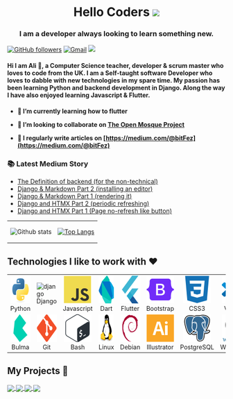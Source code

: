
<h1 align="center"> Hello Coders <img src="https://media.giphy.com/media/hvRJCLFzcasrR4ia7z/giphy.gif" width="25px"> </h1>
<h3 align ="center"> <strong> I am a developer always looking to learn something new. </strong> </h3>

[![GitHub followers](https://img.shields.io/github/followers/bitfez?style=plastic&logo=github)](https://github.com/bitfez) [![Gmail](https://img.shields.io/badge/%20-Send%20Mail-black?color=14171A&labelColor=ef5350&logo=gmail&logoColor=ffffff)](mailto:learnictweb@gmail.com) ![](https://komarev.com/ghpvc/?username=bitfez&color=yellow)

<h4>Hi I am Ali 🧔, a Computer Science teacher, developer & scrum master who loves to code from the UK. I am a Self-taught software Developer who loves to dabble with new technologies in my spare time. My passion has been learning Python and backend development in Django. Along the way I have also enjoyed learning Javascript & Flutter. <h4>


- 🌱 I’m currently learning **how to flutter**

- 👯 I’m looking to collaborate on [The Open Mosque Project](https://github.com/OpenMosqueProject/)

- 📝 I regularly write articles on [https://medium.com/@bitFez](https://medium.com/@bitFez)

### 📚 Latest Medium Story
<!-- MEDIUM-STORY-LIST:START -->
- [The Definition of backend &lpar;for the non-technical&rpar;](https://medium.com/@bitFez/the-definition-of-backend-for-the-non-technical-68502129e365?source=rss-e3fd5d9d9aa------2)
- [Django &amp; Markdown Part 2 &lpar;installing an editor&rpar;](https://blog.devgenius.io/django-markdown-part-2-installing-an-editor-ff32aadc49d2?source=rss-e3fd5d9d9aa------2)
- [Django &amp; Markdown Part 1 &lpar;rendering it&rpar;](https://blog.devgenius.io/django-markdown-part-1-rendering-it-b61cbcbc833e?source=rss-e3fd5d9d9aa------2)
- [Django and HTMX Part 2 &lpar;periodic refreshing&rpar;](https://blog.devgenius.io/django-and-htmx-part-2-periodic-refreshing-768cc059a06d?source=rss-e3fd5d9d9aa------2)
- [Django and HTMX Part 1 &lpar;Page no-refresh like button&rpar;](https://blog.devgenius.io/django-and-htmx-part-1-ff629ae048f1?source=rss-e3fd5d9d9aa------2)
<!-- MEDIUM-STORY-LIST:END -->


 <table align="center" >
   <tr>
     <td>
  
![Github stats](https://github-readme-stats.vercel.app/api?username=bitFez&theme=radical&show_icons=true&count_private=true&hide=issues) </td>
     <td> [![Top Langs](https://github-readme-stats.vercel.app/api/top-langs/?username=bitFez&theme=radical&layout=compact)](https://github.com/bitFez) </td>
   </tr>
  </table>
  



  
<h2> Technologies I like to work with ❤️</h2>
 <table>
   <tr>
      <td>
        <img alt="python" height=64px src="https://raw.githubusercontent.com/devicons/devicon/master/icons/python/python-original.svg">
        <br> Python
     </td>
     <td>
        <img alt="django" height=64px src="https://cdn.worldvectorlogo.com/logos/django.svg">
        <br> Django 
     </td>
     <td align="center">
        <img alt="javascript" height=64px src="https://raw.githubusercontent.com/devicons/devicon/master/icons/javascript/javascript-original.svg">
        <br>Javascript
    </td>
    <td align="center">
       <img alt="dart" height=64px src= "https://github.com/devicons/devicon/blob/master/icons/dart/dart-original.svg">
       <br> Dart
     </td>
     <td align="center">
        <img alt="Flutter" height=64px src="https://github.com/devicons/devicon/blob/master/icons/flutter/flutter-original.svg">
         <br> Flutter
     </td> 
     <td align="center">
      <img alt="bootstrap" height=64px src="https://raw.githubusercontent.com/devicons/devicon/master/icons/bootstrap/bootstrap-plain.svg">
      <br>Bootstrap
    </td>
     <td align="center">
       <img alt="css" height=64px src= "https://github.com/devicons/devicon/blob/master/icons/css3/css3-plain.svg">
       <br> CSS3
     </td>
     <td align="center">
       <img alt="vscode" height=64px src="https://github.com/devicons/devicon/blob/master/icons/vscode/vscode-original.svg">
       <br> VSCode
     </td> 
      <td align="center">
       <img alt="docker" height=64px src="https://github.com/devicons/devicon/blob/master/icons/docker/docker-plain.svg">
       <br> Docker
     </td> 
   </tr>
   <tr>
          <td align="center">
       <img alt="bulma" height=64px src="https://github.com/devicons/devicon/blob/master/icons/bulma/bulma-plain.svg">
       <br> Bulma
     </td> 
     <td align="center">
       <img alt="git" height=64px src="https://github.com/devicons/devicon/blob/master/icons/git/git-original.svg">
       <br> Git
     </td>
        <td align="center">
       <img alt="bash" height=64px src="https://github.com/devicons/devicon/blob/master/icons/bash/bash-plain.svg">
       <br> Bash
     </td>
    <td align="center">
       <img alt="linux" height=64px src="https://github.com/devicons/devicon/blob/master/icons/linux/linux-original.svg">
       <br> Linux
     </td>   
    <td align="center">
       <img alt="debian" height=64px src="https://github.com/devicons/devicon/blob/master/icons/debian/debian-original.svg">
       <br> Debian
     </td> 
       <td align="center">
       <img alt="illustrator" height=64px src="https://github.com/devicons/devicon/blob/master/icons/illustrator/illustrator-plain.svg">
       <br> Illustrator
     </td> 
       <td align="center">
       <img alt="PostgreSQL" height=64px src="https://github.com/devicons/devicon/blob/master/icons/postgresql/postgresql-original.svg">
       <br> PostgreSQL
     </td>  
    <td align="center">
       <img alt="wordpress" height=64px src="https://github.com/devicons/devicon/blob/master/icons/wordpress/wordpress-original.svg">
       <br> WordPress
     </td> 
     <td align="center">
       <img alt="html5" height=64px src="https://github.com/devicons/devicon/blob/master/icons/html5/html5-original.svg">
       <br> HTML5
     </td> 
   </tr>

 </table>
 

<!-- 
![GitHub Activity Graph](https://activity-graph.herokuapp.com/graph?username=bitFez&bg_color=nord&color=708090&line=24292e&point=24292e&area=true&hide_border=true) 
-->

 
<h2> My Projects 📁</h2>
 <a href="https://github.com/bitFez/oneshot_wordle">
  <img align="center" src="https://github-readme-stats.vercel.app/api/pin/?username=bitFez&theme=react&repo=oneshot_wordle" />
</a>
  <a href="https://github.com/OpenMosqueProject/open_mosque_dynamic_django_website">
  <img align="center" src="https://github-readme-stats.vercel.app/api/pin/?username=OpenMosqueProject&theme=react&repo=open_mosque_dynamic_django_website" />
</a>
<a href="https://github.com/bitFez/Darbuka_Django_Babadum_Clone">
  <img align="center" src="https://github-readme-stats.vercel.app/api/pin/?username=bitfez&theme=react&repo=Darbuka_Django_Babadum_Clone" />
</a>
 <a href="https://github.com/bitFez/kelepir">
  <img align="center" src="https://github-readme-stats.vercel.app/api/pin/?username=bitFez&theme=react&repo=kelepir" />
</a>
 
  
  
  
<!--
<h3 align="left">Support:</h3>
<p><a href="https://ko-fi.com/bitFez"> <img align="left" src="https://cdn.ko-fi.com/cdn/kofi3.png?v=3" height="50" width="210" alt="bitFez" /></a></p><br><br>
-->






